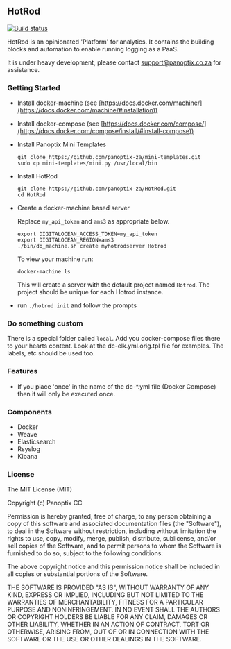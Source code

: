 ## HotRod

[![Build status](https://badge.buildkite.com/752b577f704f463f76358ac3633c483d1e788aab00963d87e0.svg)](https://buildkite.com/panoptix/hotrod-oss)

HotRod is an opinionated 'Platform' for analytics. It contains the building blocks and automation to enable running logging as a PaaS.

It is under heavy development, please contact support@panoptix.co.za for assistance.

### Getting Started

- Install docker-machine (see [https://docs.docker.com/machine/](https://docs.docker.com/machine/#installation))

- Install docker-compose (see [https://docs.docker.com/compose/](https://docs.docker.com/compose/install/#install-compose))

- Install Panoptix Mini Templates

  ```
  git clone https://github.com/panoptix-za/mini-templates.git
  sudo cp mini-templates/mini.py /usr/local/bin
  ```

- Install HotRod

  ```
  git clone https://github.com/panoptix-za/HotRod.git
  cd HotRod
  ```

- Create a docker-machine based server

  Replace `my_api_token` and `ams3` as appropriate below.

  ```
  export DIGITALOCEAN_ACCESS_TOKEN=my_api_token
  export DIGITALOCEAN_REGION=ams3
  ./bin/do_machine.sh create myhotrodserver Hotrod
  ```

  To view your machine run:

  ```
  docker-machine ls
  ```

  This will create a server with the default project named `Hotrod`. The project should be unique for each Hotrod instance.

- run `./hotrod init` and follow the prompts

### Do something custom

There is a special folder called `local`. Add you docker-compose files there to your hearts content. Look at the dc-elk.yml.orig.tpl file for examples. The labels, etc should be used too.

### Features

 - If you place 'once' in the name of the dc-*.yml file (Docker Compose) then it will only be executed once.

### Components

- Docker
- Weave
- Elasticsearch
- Rsyslog
- Kibana

### License

The MIT License (MIT)

Copyright (c) Panoptix CC

Permission is hereby granted, free of charge, to any person obtaining a copy
of this software and associated documentation files (the "Software"), to deal
in the Software without restriction, including without limitation the rights
to use, copy, modify, merge, publish, distribute, sublicense, and/or sell
copies of the Software, and to permit persons to whom the Software is
furnished to do so, subject to the following conditions:

The above copyright notice and this permission notice shall be included in
all copies or substantial portions of the Software.

THE SOFTWARE IS PROVIDED "AS IS", WITHOUT WARRANTY OF ANY KIND, EXPRESS OR
IMPLIED, INCLUDING BUT NOT LIMITED TO THE WARRANTIES OF MERCHANTABILITY,
FITNESS FOR A PARTICULAR PURPOSE AND NONINFRINGEMENT. IN NO EVENT SHALL THE
AUTHORS OR COPYRIGHT HOLDERS BE LIABLE FOR ANY CLAIM, DAMAGES OR OTHER
LIABILITY, WHETHER IN AN ACTION OF CONTRACT, TORT OR OTHERWISE, ARISING FROM,
OUT OF OR IN CONNECTION WITH THE SOFTWARE OR THE USE OR OTHER DEALINGS IN
THE SOFTWARE.
